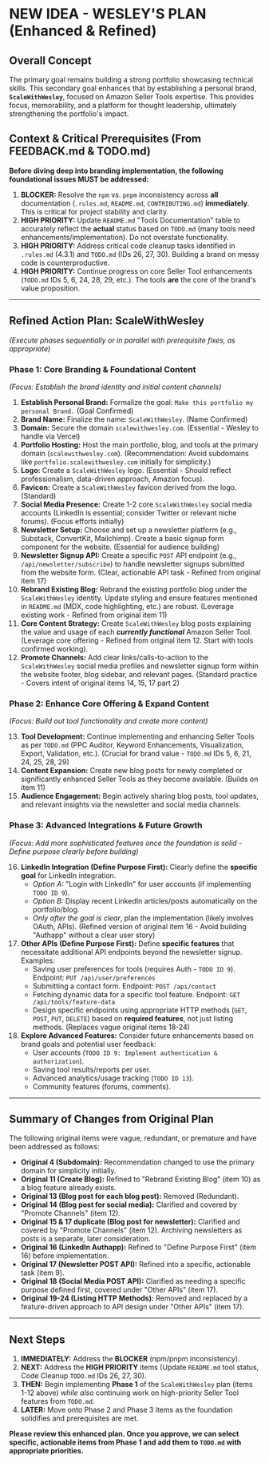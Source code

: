 # NEW IDEA - WESLEY'S PLAN (Enhanced & Refined)

## Overall Concept

The primary goal remains building a strong portfolio showcasing technical skills. This secondary goal enhances that by establishing a personal brand, **`ScaleWithWesley`**, focused on Amazon Seller Tools expertise. This provides focus, memorability, and a platform for thought leadership, ultimately strengthening the portfolio's impact.

## Context & Critical Prerequisites (From FEEDBACK.md & TODO.md)

**Before diving deep into branding implementation, the following foundational issues MUST be addressed:**

1.  **BLOCKER:** Resolve the `npm` vs. `pnpm` inconsistency across **all** documentation (`.rules.md`, `README.md`, `CONTRIBUTING.md`) **immediately**. This is critical for project stability and clarity.
2.  **HIGH PRIORITY:** Update `README.md` "Tools Documentation" table to accurately reflect the **actual** status based on `TODO.md` (many tools need enhancements/implementation). Do not overstate functionality.
3.  **HIGH PRIORITY:** Address critical code cleanup tasks identified in `.rules.md` (4.3.1) and `TODO.md` (IDs 26, 27, 30). Building a brand on messy code is counterproductive.
4.  **HIGH PRIORITY:** Continue progress on core Seller Tool enhancements (`TODO.md` IDs 5, 6, 24, 28, 29, etc.). The tools **are** the core of the brand's value proposition.

---

## Refined Action Plan: ScaleWithWesley

*(Execute phases sequentially or in parallel with prerequisite fixes, as appropriate)*

### Phase 1: Core Branding & Foundational Content

*(Focus: Establish the brand identity and initial content channels)*

1.  **Establish Personal Brand:** Formalize the goal: `Make this portfolio my personal Brand.` (Goal Confirmed)
2.  **Brand Name:** Finalize the name: `ScaleWithWesley`. (Name Confirmed)
3.  **Domain:** Secure the domain `scalewithwesley.com`. (Essential - Wesley to handle via Vercel)
4.  **Portfolio Hosting:** Host the main portfolio, blog, and tools at the primary domain (`scalewithwesley.com`). (Recommendation: Avoid subdomains like `portfolio.scalewithwesley.com` initially for simplicity.)
5.  **Logo:** Create a `ScaleWithWesley` logo. (Essential - Should reflect professionalism, data-driven approach, Amazon focus).
6.  **Favicon:** Create a `ScaleWithWesley` favicon derived from the logo. (Standard)
7.  **Social Media Presence:** Create 1-2 core `ScaleWithWesley` social media accounts (LinkedIn is essential; consider Twitter or relevant niche forums). (Focus efforts initially)
8.  **Newsletter Setup:** Choose and set up a newsletter platform (e.g., Substack, ConvertKit, Mailchimp). Create a basic signup form component for the website. (Essential for audience building)
9.  **Newsletter Signup API:** Create a specific `POST` API endpoint (e.g., `/api/newsletter/subscribe`) to handle newsletter signups submitted from the website form. (Clear, actionable API task - Refined from original item 17)
10. **Rebrand Existing Blog:** Rebrand the existing portfolio blog under the `ScaleWithWesley` identity. Update styling and ensure features mentioned in `README.md` (MDX, code highlighting, etc.) are robust. (Leverage existing work - Refined from original item 11)
11. **Core Content Strategy:** Create `ScaleWithWesley` blog posts explaining the value and usage of each ***currently functional*** Amazon Seller Tool. (Leverage core offering - Refined from original item 12. Start with tools confirmed working).
12. **Promote Channels:** Add clear links/calls-to-action to the `ScaleWithWesley` social media profiles and newsletter signup form within the website footer, blog sidebar, and relevant pages. (Standard practice - Covers intent of original items 14, 15, 17 part 2)

### Phase 2: Enhance Core Offering & Expand Content

*(Focus: Build out tool functionality and create more content)*

13. **Tool Development:** Continue implementing and enhancing Seller Tools as per `TODO.md` (PPC Auditor, Keyword Enhancements, Visualization, Export, Validation, etc.). (Crucial for brand value - `TODO.md` IDs 5, 6, 21, 24, 25, 28, 29)
14. **Content Expansion:** Create new blog posts for newly completed or significantly enhanced Seller Tools as they become available. (Builds on item 11)
15. **Audience Engagement:** Begin actively sharing blog posts, tool updates, and relevant insights via the newsletter and social media channels.

### Phase 3: Advanced Integrations & Future Growth

*(Focus: Add more sophisticated features once the foundation is solid - Define purpose clearly before building)*

16. **LinkedIn Integration (Define Purpose First):** Clearly define the **specific goal** for LinkedIn integration.
    *   _Option A:_ "Login with LinkedIn" for user accounts (if implementing `TODO ID 9`).
    *   _Option B:_ Display recent LinkedIn articles/posts automatically on the portfolio/blog.
    *   _Only after the goal is clear_, plan the implementation (likely involves OAuth, APIs). (Refined version of original item 16 - Avoid building "Authapp" without a clear user story)
17. **Other APIs (Define Purpose First):** Define **specific features** that necessitate additional API endpoints beyond the newsletter signup. Examples:
    *   Saving user preferences for tools (requires Auth - `TODO ID 9`). Endpoint: `PUT /api/user/preferences`
    *   Submitting a contact form. Endpoint: `POST /api/contact`
    *   Fetching dynamic data for a specific tool feature. Endpoint: `GET /api/tools/feature-data`
    *   Design specific endpoints using appropriate HTTP methods (`GET`, `POST`, `PUT`, `DELETE`) based on **required features**, not just listing methods. (Replaces vague original items 18-24)
18. **Explore Advanced Features:** Consider future enhancements based on brand goals and potential user feedback:
    *   User accounts (`TODO ID 9: Implement authentication & authorization`).
    *   Saving tool results/reports per user.
    *   Advanced analytics/usage tracking (`TODO ID 13`).
    *   Community features (forums, comments).

---

## Summary of Changes from Original Plan

The following original items were vague, redundant, or premature and have been addressed as follows:

*   **Original 4 (Subdomain):** Recommendation changed to use the primary domain for simplicity initially.
*   **Original 11 (Create Blog):** Refined to "Rebrand Existing Blog" (item 10) as a blog feature already exists.
*   **Original 13 (Blog post for each blog post):** Removed (Redundant).
*   **Original 14 (Blog post for social media):** Clarified and covered by "Promote Channels" (item 12).
*   **Original 15 & 17 duplicate (Blog post for newsletter):** Clarified and covered by "Promote Channels" (item 12). Archiving newsletters as posts is a separate, later consideration.
*   **Original 16 (LinkedIn Authapp):** Refined to "Define Purpose First" (item 16) before implementation.
*   **Original 17 (Newsletter POST API):** Refined into a specific, actionable task (item 9).
*   **Original 18 (Social Media POST API):** Clarified as needing a specific purpose defined first, covered under "Other APIs" (item 17).
*   **Original 19-24 (Listing HTTP Methods):** Removed and replaced by a feature-driven approach to API design under "Other APIs" (item 17).

---

## Next Steps

1.  **IMMEDIATELY:** Address the **BLOCKER** (npm/pnpm inconsistency).
2.  **NEXT:** Address the **HIGH PRIORITY** items (Update `README.md` tool status, Code Cleanup `TODO.md` IDs 26, 27, 30).
3.  **THEN:** Begin implementing **Phase 1** of the `ScaleWithWesley` plan (items 1-12 above) *while also* continuing work on high-priority Seller Tool features from `TODO.md`.
4.  **LATER:** Move onto Phase 2 and Phase 3 items as the foundation solidifies and prerequisites are met.

**Please review this enhanced plan. Once you approve, we can select specific, actionable items from Phase 1 and add them to `TODO.md` with appropriate priorities.**
